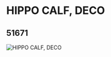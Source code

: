 # HIPPO CALF, DECO
## 51671
![HIPPO CALF, DECO](https://lc-www-live-s.legocdn.com/media/bricks/5/2/4248271.jpg)